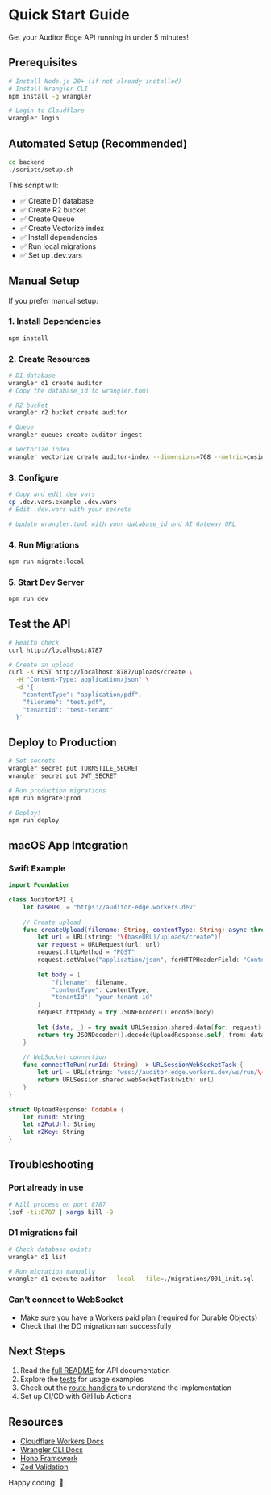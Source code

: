 # Quick Start Guide

Get your Auditor Edge API running in under 5 minutes!

## Prerequisites

```bash
# Install Node.js 20+ (if not already installed)
# Install Wrangler CLI
npm install -g wrangler

# Login to Cloudflare
wrangler login
```

## Automated Setup (Recommended)

```bash
cd backend
./scripts/setup.sh
```

This script will:
- ✅ Create D1 database
- ✅ Create R2 bucket
- ✅ Create Queue
- ✅ Create Vectorize index
- ✅ Install dependencies
- ✅ Run local migrations
- ✅ Set up .dev.vars

## Manual Setup

If you prefer manual setup:

### 1. Install Dependencies
```bash
npm install
```

### 2. Create Resources
```bash
# D1 database
wrangler d1 create auditor
# Copy the database_id to wrangler.toml

# R2 bucket
wrangler r2 bucket create auditor

# Queue
wrangler queues create auditor-ingest

# Vectorize index
wrangler vectorize create auditor-index --dimensions=768 --metric=cosine
```

### 3. Configure
```bash
# Copy and edit dev vars
cp .dev.vars.example .dev.vars
# Edit .dev.vars with your secrets

# Update wrangler.toml with your database_id and AI Gateway URL
```

### 4. Run Migrations
```bash
npm run migrate:local
```

### 5. Start Dev Server
```bash
npm run dev
```

## Test the API

```bash
# Health check
curl http://localhost:8787

# Create an upload
curl -X POST http://localhost:8787/uploads/create \
  -H "Content-Type: application/json" \
  -d '{
    "contentType": "application/pdf",
    "filename": "test.pdf",
    "tenantId": "test-tenant"
  }'
```

## Deploy to Production

```bash
# Set secrets
wrangler secret put TURNSTILE_SECRET
wrangler secret put JWT_SECRET

# Run production migrations
npm run migrate:prod

# Deploy!
npm run deploy
```

## macOS App Integration

### Swift Example

```swift
import Foundation

class AuditorAPI {
    let baseURL = "https://auditor-edge.workers.dev"
    
    // Create upload
    func createUpload(filename: String, contentType: String) async throws -> UploadResponse {
        let url = URL(string: "\(baseURL)/uploads/create")!
        var request = URLRequest(url: url)
        request.httpMethod = "POST"
        request.setValue("application/json", forHTTPHeaderField: "Content-Type")
        
        let body = [
            "filename": filename,
            "contentType": contentType,
            "tenantId": "your-tenant-id"
        ]
        request.httpBody = try JSONEncoder().encode(body)
        
        let (data, _) = try await URLSession.shared.data(for: request)
        return try JSONDecoder().decode(UploadResponse.self, from: data)
    }
    
    // WebSocket connection
    func connectToRun(runId: String) -> URLSessionWebSocketTask {
        let url = URL(string: "wss://auditor-edge.workers.dev/ws/run/\(runId)")!
        return URLSession.shared.webSocketTask(with: url)
    }
}

struct UploadResponse: Codable {
    let runId: String
    let r2PutUrl: String
    let r2Key: String
}
```

## Troubleshooting

### Port already in use
```bash
# Kill process on port 8787
lsof -ti:8787 | xargs kill -9
```

### D1 migrations fail
```bash
# Check database exists
wrangler d1 list

# Run migration manually
wrangler d1 execute auditor --local --file=./migrations/001_init.sql
```

### Can't connect to WebSocket
- Make sure you have a Workers paid plan (required for Durable Objects)
- Check that the DO migration ran successfully

## Next Steps

1. Read the [full README](README.md) for API documentation
2. Explore the [tests](tests/) for usage examples
3. Check out the [route handlers](src/routes/) to understand the implementation
4. Set up CI/CD with GitHub Actions

## Resources

- [Cloudflare Workers Docs](https://developers.cloudflare.com/workers/)
- [Wrangler CLI Docs](https://developers.cloudflare.com/workers/wrangler/)
- [Hono Framework](https://hono.dev/)
- [Zod Validation](https://zod.dev/)

Happy coding! 🚀

